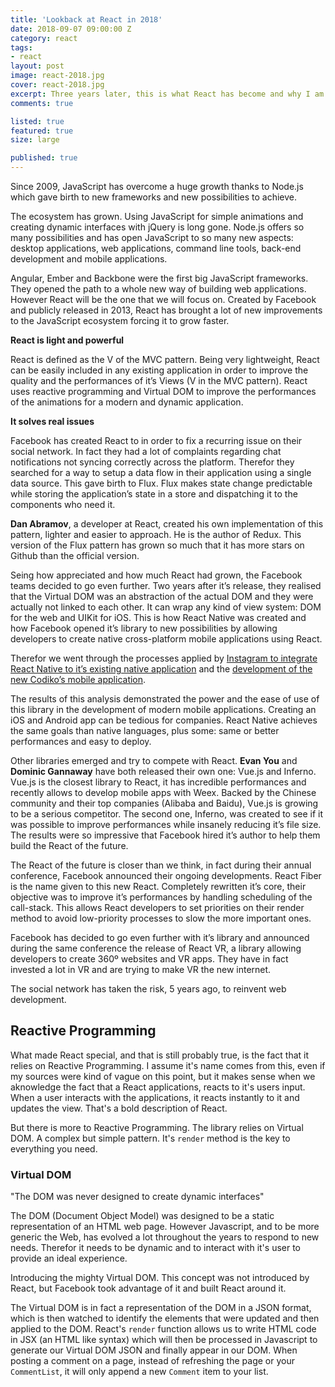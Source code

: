```yaml
---
title: 'Lookback at React in 2018'
date: 2018-09-07 09:00:00 Z
category: react
tags:
- react
layout: post
image: react-2018.jpg
cover: react-2018.jpg
excerpt: Three years later, this is what React has become and why I am still in love with this librairy
comments: true

listed: true
featured: true
size: large

published: true
---
```


Since 2009, JavaScript has overcome a huge growth thanks to Node.js which gave birth to new frameworks and new possibilities to achieve.

The ecosystem has grown. Using JavaScript for simple animations and creating dynamic interfaces with jQuery is long gone. Node.js offers so many possibilities and has open JavaScript to so many new aspects: desktop applications, web applications, command line tools, back-end development and mobile applications.

Angular, Ember and Backbone were the first big JavaScript frameworks. They opened the path to a whole new way of building web applications. However React will be the one that we will focus on. Created by Facebook and publicly released in 2013, React has brought a lot of new improvements to the JavaScript ecosystem forcing it to grow faster.

**React is light and powerful**

React is defined as the V of the MVC pattern. Being very lightweight, React can be easily included in any existing application in order to improve the quality and the performances of it’s Views (V in the MVC pattern). React uses reactive programming and Virtual DOM to improve the performances of the animations for a modern and dynamic application.

**It solves real issues**

Facebook has created React to in order to fix a recurring issue on their social network. In fact they had a lot of complaints regarding chat notifications not syncing correctly across the platform. Therefor they searched for a way to setup a data flow in their application using a single data source. This gave birth to Flux. Flux makes state change predictable while storing the application’s state in a store and dispatching it to the components who need it.


**Dan Abramov**, a developer at React, created his own implementation of this pattern, lighter and easier to approach. He is the author of Redux. This version of the Flux pattern has grown so much that it has more stars on Github than the official version.

Seing how appreciated and how much React had grown, the Facebook teams decided to go even further. Two years after it’s release, they realised that the Virtual DOM was an abstraction of the actual DOM and they were actually not linked to each other. It can wrap any kind of view system: DOM for the web and UIKit for iOS. This is how React Native was created and how Facebook opened it’s library to new possibilities by allowing developers to create native cross-platform mobile applications using React.

Therefor we went through the processes applied by [Instagram to integrate React Native to it’s existing native application](https://engineering.instagram.com/react-native-at-instagram-dd828a9a90c7#.9u2h3wo82) and the [development of the new Codiko’s mobile application]({{site.baseurl}}/codiko-mobile/).

The results of this analysis demonstrated the power and the ease of use of this library in the development of modern mobile applications. Creating an iOS and Android app can be tedious for companies. React Native achieves the same goals than native languages, plus some: same or better performances and easy to deploy.

Other libraries emerged and try to compete with React. **Evan You** and **Dominic Gannaway** have both released their own one: Vue.js and Inferno. Vue.js is the closest library to React, it has incredible performances and recently allows to develop mobile apps with Weex. Backed by the Chinese community and their top companies (Alibaba and Baidu), Vue.js is growing to be a serious competitor.
The second one, Inferno, was created to see if it was possible to improve performances while insanely reducing it’s file size. The results were so impressive that Facebook hired it’s author to help them build the React of the future.

The React of the future is closer than we think, in fact during their annual conference, Facebook announced their ongoing developments.
React Fiber is the name given to this new React. Completely rewritten it’s core, their objective was to improve it’s performances by handling scheduling of the call-stack. This allows React developers to set priorities on their render method to avoid low-priority processes to slow the more important ones.

Facebook has decided to go even further with it’s library and announced during the same conference the release of React VR, a library allowing developers to create 360º websites and VR apps. They have in fact invested a lot in VR and are trying to make VR the new internet.

The social network has taken the risk, 5 years ago, to reinvent web development.

## Reactive Programming

What made React special, and that is still probably true, is the fact that it relies on Reactive Programming. I assume it's name comes from this, even if my sources were kind of vague on this point, but it makes sense when we aknowledge the fact that a React applications, reacts to it's users input.
When a user interacts with the applications, it reacts instantly to it and updates the view. That's a bold description of React.

But there is more to Reactive Programming. The library relies on Virtual DOM. A complex but simple pattern. It's `render` method is the key to everything you need.

### Virtual DOM

"The DOM was never designed to create dynamic interfaces"

The DOM (Document Object Model) was designed to be a static representation of an HTML web page. However Javascript, and to be more generic the Web, has evolved a lot throughout the years to respond to new needs. Therefor it needs to be dynamic and to interact with it's user to provide an ideal experience.

Introducing the mighty Virtual DOM. This concept was not introduced by React, but Facebook took advantage of it and built React around it.

The Virtual DOM is in fact a representation of the DOM in a JSON format, which is then watched to identify the elements that were updated and then applied to the DOM. React's `render` function allows us to write HTML code in JSX (an HTML like syntax) which will then be processed in Javascript to generate our Virtual DOM JSON and finally appear in our DOM.
When posting a comment on a page, instead of refreshing the page or your `CommentList`, it will only append a new `Comment` item to your list.